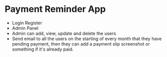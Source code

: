 # Payment Reminder App

- Login Register
- Admin Panel
- Admin can add, view, update and delete the users
- Send email to all the users on the starting of every month that they have pending payment, then they can add a payment slip screenshot or something if it's already paid.
